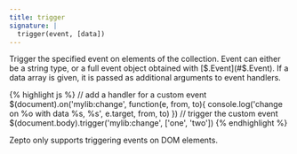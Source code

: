 ```yaml
---
title: trigger
signature: |
  trigger(event, [data])
---
```


Trigger the specified event on elements of the collection. Event can either be a
string type, or a full event object obtained with [$.Event](#$.Event). If a data
array is given, it is passed as additional arguments to event handlers.

{% highlight js %}
// add a handler for a custom event
$(document).on('mylib:change', function(e, from, to){
  console.log('change on %o with data %s, %s', e.target, from, to)
})
// trigger the custom event
$(document.body).trigger('mylib:change', ['one', 'two'])
{% endhighlight %}

<p class=compat>
  Zepto only supports triggering events on DOM elements.
</p>
